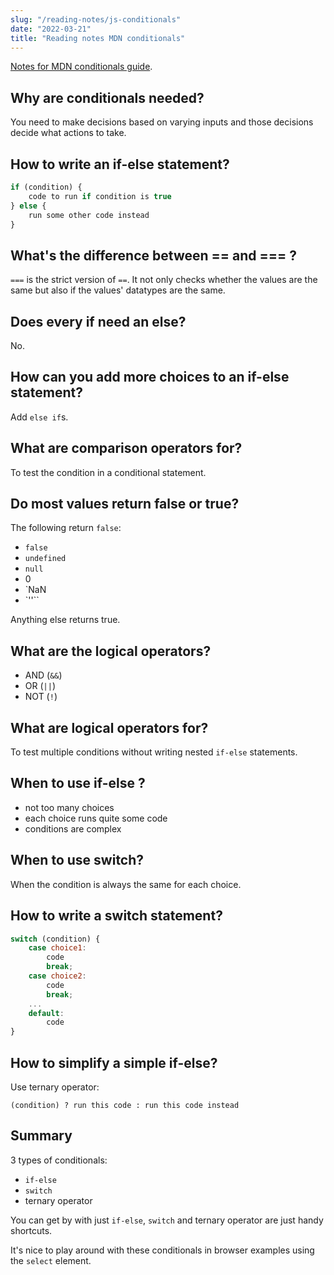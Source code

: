 ```yaml
---
slug: "/reading-notes/js-conditionals"
date: "2022-03-21"
title: "Reading notes MDN conditionals"
---
```


[Notes for MDN conditionals guide](https://developer.mozilla.org/en-US/docs/Learn/JavaScript/Building_blocks/conditionals).

## Why are conditionals needed?

You need to make decisions based on varying inputs and those decisions decide what actions to take.

## How to write an if-else statement?

```javascript
if (condition) {
	code to run if condition is true
} else {
	run some other code instead
}
```

## What's the difference between == and === ?

`===` is the strict version of `==`. It not only checks whether the values are the same but also if the values' datatypes are the same.

## Does every if need an else?

No.

## How can you add more choices to an if-else statement?

Add `else if`s.

## What are comparison operators for?

To test the condition in a conditional statement.

## Do most values return false or true?

The following return `false`:
- `false`
- `undefined`
- `null`
- 0
- `NaN
- `''``

Anything else returns true.

## What are the logical operators?

- AND (`&&`)
- OR (`||`)
- NOT (`!`)

## What are logical operators for?

To test multiple conditions without writing nested `if-else` statements.

## When to use if-else ?

- not too many choices
- each choice runs quite some code
- conditions are complex

## When to use switch?

When the condition is always the same for each choice.

## How to write a switch statement?

```javascript
switch (condition) {
	case choice1:
		code
		break;
	case choice2:
		code
		break;
	...
	default:
		code
}
```

## How to simplify a simple if-else?

Use ternary operator:

```
(condition) ? run this code : run this code instead
```

## Summary

3 types of conditionals:
- `if-else`
- `switch`
- ternary operator

You can get by with just `if-else`, `switch` and ternary operator are just handy shortcuts.

It's nice to play around with these conditionals in browser examples using the `select` element.